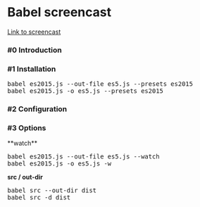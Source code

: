 <h1>Babel screencast</h1>

<a target="_blank" href="https://www.youtube.com/watch?v=XVDJxIpiDJw&list=PLqHlAwsJRxAOZCOfiukwZe4zJZIiVynvh&index=1&t=2s">Link to screencast</a>

<h3>#0 Introduction</h3>

<h3>#1 Installation</h3>
<pre>
babel es2015.js --out-file es5.js --presets es2015
babel es2015.js -o es5.js --presets es2015
</pre>

<h3>#2 Configuration</h3>

<h3>#3 Options</h3>
**watch**
<pre>
babel es2015.js --out-file es5.js --watch
babel es2015.js -o es5.js -w
</pre>

**src / out-dir**
<pre>
babel src --out-dir dist
babel src -d dist
</pre>
